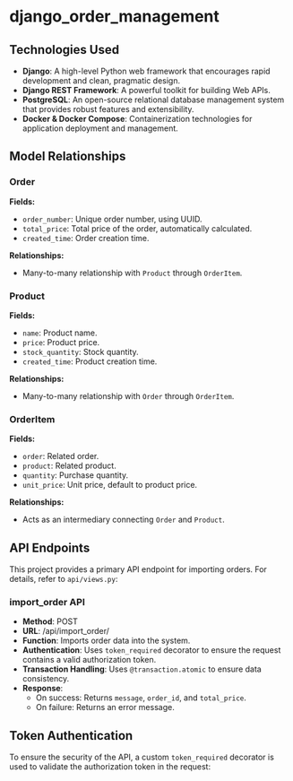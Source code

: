 # django_order_management

## Technologies Used
- **Django**: A high-level Python web framework that encourages rapid development and clean, pragmatic design.
- **Django REST Framework**: A powerful toolkit for building Web APIs.
- **PostgreSQL**: An open-source relational database management system that provides robust features and extensibility.
- **Docker & Docker Compose**: Containerization technologies for application deployment and management.

## Model Relationships


### Order
**Fields:**
- `order_number`: Unique order number, using UUID.
- `total_price`: Total price of the order, automatically calculated.
- `created_time`: Order creation time.

**Relationships:**
- Many-to-many relationship with `Product` through `OrderItem`.

### Product
**Fields:**
- `name`: Product name.
- `price`: Product price.
- `stock_quantity`: Stock quantity.
- `created_time`: Product creation time.

**Relationships:**
- Many-to-many relationship with `Order` through `OrderItem`.

### OrderItem
**Fields:**
- `order`: Related order.
- `product`: Related product.
- `quantity`: Purchase quantity.
- `unit_price`: Unit price, default to product price.

**Relationships:**
- Acts as an intermediary connecting `Order` and `Product`.

## API Endpoints
This project provides a primary API endpoint for importing orders. For details, refer to `api/views.py`:

### import_order API
- **Method**: POST
- **URL**: /api/import_order/
- **Function**: Imports order data into the system.
- **Authentication**: Uses `token_required` decorator to ensure the request contains a valid authorization token.
- **Transaction Handling**: Uses `@transaction.atomic` to ensure data consistency.
- **Response**:
  - On success: Returns `message`, `order_id`, and `total_price`.
  - On failure: Returns an error message.

## Token Authentication
To ensure the security of the API, a custom `token_required` decorator is used to validate the authorization token in the request:

